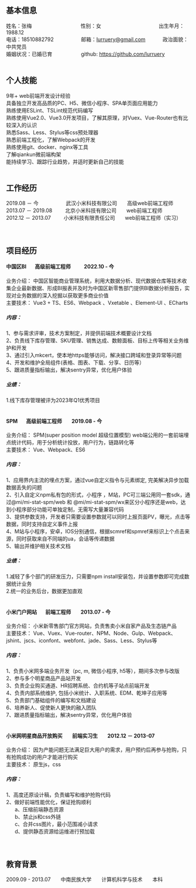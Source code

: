 ## 基本信息
姓名：张梅&nbsp;&nbsp;&nbsp;&nbsp;&nbsp;&nbsp;&nbsp;&nbsp;&nbsp;&nbsp;&nbsp;&nbsp;&nbsp;&nbsp;&nbsp;&nbsp;&nbsp;&nbsp;&nbsp;&nbsp;&nbsp;&nbsp;&nbsp;&nbsp;&nbsp;&nbsp;&nbsp;&nbsp;&nbsp;&nbsp;&nbsp;&nbsp;&nbsp;&nbsp;性别：女&nbsp;&nbsp;&nbsp;&nbsp;&nbsp;&nbsp;&nbsp;&nbsp;&nbsp;&nbsp;&nbsp;&nbsp;&nbsp;&nbsp;&nbsp;&nbsp;&nbsp;&nbsp;&nbsp;&nbsp;&nbsp;&nbsp;&nbsp;&nbsp;&nbsp;&nbsp;&nbsp;&nbsp;&nbsp;&nbsp;&nbsp;&nbsp;&nbsp;&nbsp;&nbsp;&nbsp;&nbsp;&nbsp;&nbsp;&nbsp;出生年月：1988.12<br /> 
电话：18510882792&nbsp;&nbsp;&nbsp;&nbsp;&nbsp;&nbsp; &nbsp;&nbsp;&nbsp;&nbsp;&nbsp;&nbsp;&nbsp;&nbsp;&nbsp;&nbsp;&nbsp;&nbsp;邮箱：lurruery@gmail.com&nbsp;&nbsp;&nbsp;&nbsp;&nbsp;&nbsp;&nbsp;&nbsp;&nbsp;&nbsp;&nbsp;&nbsp;政治面貌：中共党员<br />
婚姻状况：已婚已育&nbsp;&nbsp;&nbsp;&nbsp;&nbsp;&nbsp;&nbsp;&nbsp;&nbsp;&nbsp;&nbsp; &nbsp;&nbsp;&nbsp;&nbsp;&nbsp;&nbsp;&nbsp;
github: https://github.com/lurruery
<br />
<br />
## 个人技能
9年+ web前端开发设计经验<br />
具备独立开发高品质的PC、H5、微信小程序、SPA单页面应用能力<br />
熟练使用ESLint、TSLint规范代码编写<br />
熟练使用Vue2.0、Vue3.0开发项目，了解其原理，对Vuex、Vue-Router也有比较深入的认识<br />
熟悉Sass、Less、Stylus等css预处理器<br />
熟悉前端工程化，了解Webpack的开发<br />
熟练使用git、docker、nginx等工具<br />
了解qiankun微前端构架<br />
能持续学习、跟踪行业趋势，并适时更新自己的技能
<br />
<br />
## 工作经历
2019.08 － 今&nbsp;&nbsp;&nbsp;&nbsp;&nbsp;&nbsp; &nbsp;&nbsp;&nbsp;&nbsp;&nbsp;&nbsp;&nbsp;&nbsp;&nbsp;&nbsp;&nbsp;&nbsp;武汉小米科技有限公司&nbsp;&nbsp;&nbsp;&nbsp;&nbsp;&nbsp; 高级web前端工程师<br />
2013.07 － 2019.08&nbsp;&nbsp;&nbsp;&nbsp;&nbsp;&nbsp;&nbsp;&nbsp;&nbsp;北京小米科技有限公司&nbsp;&nbsp;&nbsp;&nbsp;&nbsp;&nbsp;&nbsp;web前端工程师<br /> 
2012.12 － 2013.07&nbsp;&nbsp;&nbsp;&nbsp;&nbsp;&nbsp;&nbsp;&nbsp;&nbsp;小米科技有限责任公司&nbsp;&nbsp;&nbsp;&nbsp;&nbsp;&nbsp;&nbsp;web前端工程师（实习）   
<br />
<br />
## 项目经历
#### 中国区BI &nbsp;&nbsp;&nbsp;&nbsp;&nbsp;&nbsp;高级前端工程师 &nbsp;&nbsp;&nbsp;&nbsp;&nbsp;&nbsp;&nbsp;&nbsp;&nbsp; 2022.10 - 今 
业务介绍： 中国区智能商业管理系统，利用大数据分析、现代数据仓库等技术收集企业最新数据、形成BI报表并及时为中国区新零售部门提供BI数据分析报告，实现对业务数据的深入挖掘以获取更多商业价值<br />
主要技术： Vue3 + TS、ES6、Webpack 、Vxetable 、Element-UI 、ECharts<br />
##### 内容： <br />
1、参与需求评审，技术方案制定，并提供前端技术概要设计文档<br />
2、负责线下库存管理、SKU管理、销售达成、数鲸面板、目标上传等相关业务维护和开发<br />
3、通过引入mkcert，使本地https能够访问，解决接口跨域和登录异常等问题<br />
4、开发和维护全局组件(表格、图表、下载、分享、日历等）<br />
5、跟进质量指标输出，解决sentry异常，优化用户体验
##### 业绩： <br />   
1.线下库存管理被评为2023年Q1优秀项目
<br />
<br />
#### SPM &nbsp;&nbsp;&nbsp;&nbsp;&nbsp;&nbsp;高级前端工程师 &nbsp;&nbsp;&nbsp;&nbsp;&nbsp;&nbsp; 2019.08 - 今 
业务介绍： SPM(super position model 超级位置模型) web端公用的一套前端埋点统计代码，用于分析统计投放，用户行为，链路转化等<br />
主要技术： Vue、Webpack、ES6<br />
##### 内容： <br />
1、应用界内主流的埋点方案，通过vue自定义指令与元素绑定, 完美解决异步加载数据丢失的问题<br />
2、引入自定义npm私有包的形式，小程序 ，M站，PC可三端公用同一套sdk，通过@mi/mi-stat-spm/web 和 @mi/mi-stat-spm/wx来区分小程序还是web，达到小程序部分功能可单独定制，无需写大量兼容代码<br />
3、提供参数支持，开发者只需要设置参数就可以同时上报页面PV，曝光，点击等数据，同时支持自定义事件上报<br />
4、M站与小程序，安卓，IOS分别通信，根据scmref和spmref来标识上个点击来源，同时获取来自不同端的ua，会话等传递数据<br />
5、输出并维护相关技术文档<br />
##### 业绩： <br />   
1.减轻了多个部门的研发压力，只需要npm install安装包，并设置参数即可完成数据统计业务<br />
2.统一的业务后台，数据更加直观
<br />
<br />
#### 小米门户网站 &nbsp;&nbsp;&nbsp;&nbsp;&nbsp;&nbsp;前端工程师 &nbsp;&nbsp;&nbsp;&nbsp;&nbsp;&nbsp;  2013.07 - 今
业务介绍： 小米新零售部门官方网站，负责售卖小米自家产品及生态链产品<br />
主要技术： Vue、Vuex、Vue-router、NPM、Node、Gulp、Webpack、jshint、jscs、iconfont、webfont、jade、Sass、Less、Stylus等     
##### 内容： <br />
1、负责小米网多端业务开发（pc, m, 微信小程序, h5等），期间多次参与改版<br />
2、参与多个明星商品产品站开发<br />
3、负责企业购买通道、HR招聘系统、合约机等子站点前端开发<br />
4、负责内部系统维护, 包括小米统计、入职系统、EDM、乾坤子应用等<br />
5、负责部门基础组件的编写和文档建设<br />
6、培养新人、促使新人更快的融入团队<br />
7、跟进质量指标输出，解决sentry异常，优化用户体验
<br />
<br />
#### 小米网明星商品开放购买 &nbsp;&nbsp;&nbsp;&nbsp;&nbsp;&nbsp; 前端实习生 &nbsp;&nbsp;&nbsp;&nbsp;&nbsp;&nbsp; 2012.12 － 2013-07 
业务介绍： 因为产能问题无法满足巨大用户的需求，用户预约后再参与抢购，只有抢购成功的用户才能进行购买<br />
主要技术： 原生js，css<br />
##### 内容： <br />
1、高度还原设计稿，负责编写和维护抢购代码<br />
2、做好前端性能优化，保证抢购顺利<br />
&nbsp;&nbsp;&nbsp;&nbsp;&nbsp;&nbsp;a、压缩前端静态资源<br />
&nbsp;&nbsp;&nbsp;&nbsp;&nbsp;&nbsp;b、禁止js和css外链<br />
&nbsp;&nbsp;&nbsp;&nbsp;&nbsp;&nbsp;c、合并css图片，最小范围减小请求<br />
&nbsp;&nbsp;&nbsp;&nbsp;&nbsp;&nbsp;d、提供静态资源给运维进行预加载<br />
<br />
<br />
## 教育背景
2009.09 - 2013.07&nbsp;&nbsp;&nbsp;&nbsp;&nbsp;&nbsp;&nbsp;中南民族大学&nbsp;&nbsp;&nbsp;&nbsp;&nbsp;&nbsp;&nbsp;计算机科学与技术&nbsp;&nbsp;&nbsp;&nbsp;&nbsp;&nbsp;&nbsp;本科  
